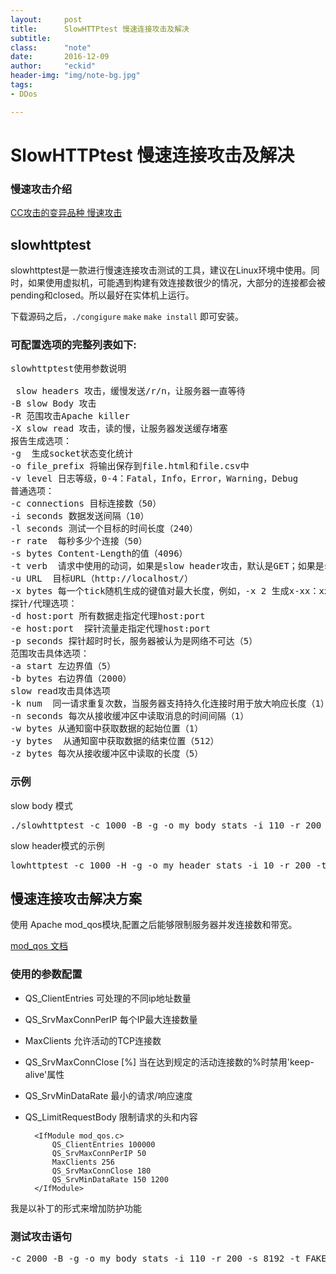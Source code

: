 ```yaml
---
layout:     post
title:      SlowHTTPtest 慢速连接攻击及解决
subtitle:   
class:      "note"
date:       2016-12-09
author:     "eckid"
header-img: "img/note-bg.jpg"
tags:
- DDos

---
```


# SlowHTTPtest 慢速连接攻击及解决

### 慢速攻击介绍 

[CC攻击的变异品种 慢速攻击](http://blog.nsfocus.net/cc-attack-defense/)

## slowhttptest

slowhttptest是一款进行慢速连接攻击测试的工具，建议在Linux环境中使用。同时，如果使用虚拟机，可能遇到构建有效连接数很少的情况，大部分的连接都会被pending和closed。所以最好在实体机上运行。

下载源码之后，`./congigure` `make` `make install` 即可安装。

### 可配置选项的完整列表如下:
 
<pre>
slowhttptest使用参数说明

 slow headers 攻击，缓慢发送/r/n，让服务器一直等待
-B slow Body 攻击
-R 范围攻击Apache killer
-X slow read 攻击，读的慢，让服务器发送缓存堵塞
报告生成选项：
-g  生成socket状态变化统计
-o file_prefix 将输出保存到file.html和file.csv中 
-v level 日志等级，0-4：Fatal，Info，Error，Warning，Debug
普通选项：
-c connections 目标连接数（50）
-i seconds 数据发送间隔（10）
-l seconds 测试一个目标的时间长度（240）
-r rate  每秒多少个连接（50）
-s bytes Content-Length的值（4096）
-t verb  请求中使用的动词，如果是slow header攻击，默认是GET；如果是slow body攻击，默认是POST
-u URL  目标URL（http://localhost/）
-x bytes 每一个tick随机生成的键值对最大长度，例如，-x 2 生成x-xx：xx是头字段，或是类似&xx=xx的消息体，x是随机字符（32）
探针/代理选项：
-d host:port 所有数据走指定代理host:port
-e host:port  探针流量走指定代理host:port
-p seconds 探针超时时长，服务器被认为是网络不可达（5）
范围攻击具体选项：
-a start 左边界值（5）
-b bytes 右边界值（2000）
slow read攻击具体选项
-k num  同一请求重复次数，当服务器支持持久化连接时用于放大响应长度（1）
-n seconds 每次从接收缓冲区中读取消息的时间间隔（1）
-w bytes 从通知窗中获取数据的起始位置（1）
-y bytes  从通知窗中获取数据的结束位置（512）
-z bytes 每次从接收缓冲区中读取的长度（5）
</pre>
 
### 示例 

slow body 模式

<pre>
./slowhttptest -c 1000 -B -g -o my_body_stats -i 110 -r 200 -s 8192 -t FAKEVERB -u https://myseceureserver/resources/loginform.html -x 10 -p 3
</pre>
 
slow header模式的示例
 
<pre>
lowhttptest -c 1000 -H -g -o my_header_stats -i 10 -r 200 -t GET -u https://myseceureserver/resources/index.html -x 24 -p 3
</pre>

## 慢速连接攻击解决方案

使用 Apache mod_qos模块,配置之后能够限制服务器并发连接数和带宽。

[mod_qos 文档](http://opensource.adnovum.ch/mod_qos/)

### 使用的参数配置

- QS_ClientEntries <number>  可处理的不同ip地址数量

- QS_SrvMaxConnPerIP <number>  每个IP最大连接数量

- MaxClients <number>        允许活动的TCP连接数

- QS_SrvMaxConnClose <number>[%]   当在达到规定的活动连接数的%时禁用'keep-alive'属性

- QS_SrvMinDataRate <bytes per second>      最小的请求/响应速度

- QS_LimitRequestBody <bytes>    限制请求的头和内容

        <IfModule mod_qos.c>
            QS_ClientEntries 100000
            QS_SrvMaxConnPerIP 50
            MaxClients 256
            QS_SrvMaxConnClose 180
            QS_SrvMinDataRate 150 1200
        </IfModule>

我是以补丁的形式来增加防护功能

### 测试攻击语句

<pre>
-c 2000 -B -g -o my_body_stats -i 110 -r 200 -s 8192 -t FAKEVERB -u https://10.... -x 10 -p 3
</pre>